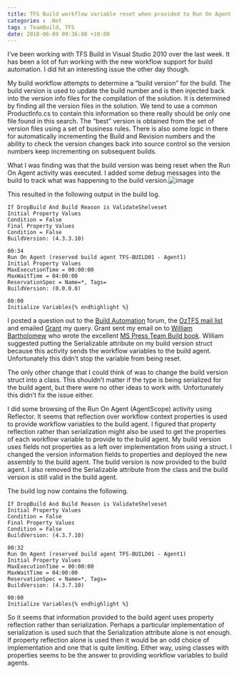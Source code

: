 ```yaml
---
title: TFS Build workflow variable reset when provided to Run On Agent
categories : .Net
tags : TeamBuild, TFS
date: 2010-06-09 09:36:00 +10:00
---
```


I’ve been working with TFS Build in Visual Studio 2010 over the last week. It has been a lot of fun working with the new workflow support for build automation. I did hit an interesting issue the other day though.

My build workflow attempts to determine a “build version” for the build. The build version is used to update the build number and is then injected back into the version info files for the compilation of the solution. It is determined by finding all the version files in the solution. We tend to use a common ProductInfo.cs to contain this information so there really should be only one file found in this search. The “best” version is obtained from the set of version files using a set of business rules. There is also some logic in there for automatically incrementing the Build and Revision numbers and the ability to check the version changes back into source control so the version numbers keep incrementing on subsequent builds.

What I was finding was that the build version was being reset when the Run On Agent activity was executed. I added some debug messages into the build to track what was happening to the build version.![image][0]

This resulted in the following output in the build log.

    If DropBuild And Build Reason is ValidateShelveset
    Initial Property Values
    Condition = False
    Final Property Values
    Condition = False
    BuildVersion: (4.3.3.10)
     
    00:34
    Run On Agent (reserved build agent TFS-BUILD01 - Agent1)
    Initial Property Values
    MaxExecutionTime = 00:00:00
    MaxWaitTime = 04:00:00
    ReservationSpec = Name=*, Tags=
    BuildVersion: (0.0.0.0)
    
    00:00
    Initialize Variables{% endhighlight %}

I posted a question out to the [Build Automation][1] forum, the [OzTFS mail list][2] and emailed [Grant][3] my query. Grant sent my email on to [William Bartholomew][4] who wrote the excellent [MS Press Team Build book][5]. William suggested putting the Serializable attribute on my build version struct because this activity sends the workflow variables to the build agent. Unfortunately this didn’t stop the variable from being reset.

The only other change that I could think of was to change the build version struct into a class. This shouldn’t matter if the type is being serialized for the build agent, but there were no other ideas to work with. Unfortunately this didn’t fix the issue either. 

I did some browsing of the Run On Agent (AgentScope) activity using Reflector. It seems that reflection over workflow context properties is used to provide workflow variables to the build agent. I figured that property reflection rather than serialization might also be used to get the properties of each workflow variable to provide to the build agent. My build version uses fields not properties as a left over implementation from using a struct. I changed the version information fields to properties and deployed the new assembly to the build agent. The build version is now provided to the build agent. I also removed the Serializable attribute from the class and the build version is still valid in the build agent.

The build log now contains the following.

    If DropBuild And Build Reason is ValidateShelveset
    Initial Property Values
    Condition = False
    Final Property Values
    Condition = False
    BuildVersion: (4.3.7.10)
    
    00:32
    Run On Agent (reserved build agent TFS-BUILD01 - Agent1)
    Initial Property Values
    MaxExecutionTime = 00:00:00
    MaxWaitTime = 04:00:00
    ReservationSpec = Name=*, Tags=
    BuildVersion: (4.3.7.10)
    
    00:00
    Initialize Variables{% endhighlight %}

So it seems that information provided to the build agent uses property reflection rather than serialization. Perhaps a particular implementation of serialization is used such that the Serialization attribute alone is not enough. If property reflection alone is used then it would be an odd choice of implementation and one that is quite limiting. Either way, using classes with properties seems to be the answer to providing workflow variables to build agents.

[0]: //blogfiles/image_11.png
[1]: http://social.msdn.microsoft.com/Forums/en-US/tfsbuild/thread/e2e30422-19e8-4868-81a8-fe878860f685/
[2]: http://oztfs.com/
[3]: http://blogs.msdn.com/b/granth/
[4]: http://blogs.msdn.com/b/willbar/
[5]: http://www.microsoft.com/learning/en/us/book.aspx?ID=12999&amp;locale=en-us
